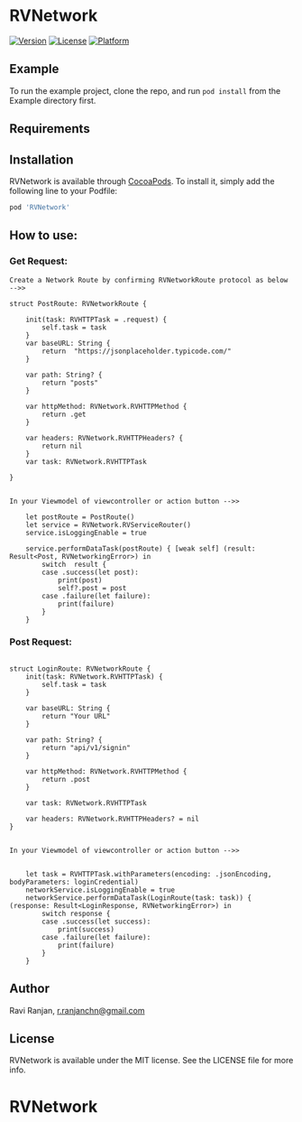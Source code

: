 # RVNetwork

[![Version](https://img.shields.io/cocoapods/v/RVNetwork.svg?style=flat)](https://cocoapods.org/pods/RVNetwork)
[![License](https://img.shields.io/cocoapods/l/RVNetwork.svg?style=flat)](https://cocoapods.org/pods/RVNetwork)
[![Platform](https://img.shields.io/cocoapods/p/RVNetwork.svg?style=flat)](https://cocoapods.org/pods/RVNetwork)

## Example

To run the example project, clone the repo, and run `pod install` from the Example directory first.

## Requirements

## Installation

RVNetwork is available through [CocoaPods](https://cocoapods.org). To install
it, simply add the following line to your Podfile:

```ruby
pod 'RVNetwork'
```

## How to use:
### Get Request:


```
Create a Network Route by confirming RVNetworkRoute protocol as below -->>

struct PostRoute: RVNetworkRoute {
    
    init(task: RVHTTPTask = .request) {
        self.task = task
    }
    var baseURL: String {
        return  "https://jsonplaceholder.typicode.com/"
    }
    
    var path: String? {
        return "posts"
    }
    
    var httpMethod: RVNetwork.RVHTTPMethod {
        return .get
    }
    
    var headers: RVNetwork.RVHTTPHeaders? {
        return nil
    }
    var task: RVNetwork.RVHTTPTask
    
}


In your Viewmodel of viewcontroller or action button -->>

    let postRoute = PostRoute()
    let service = RVNetwork.RVServiceRouter()
    service.isLoggingEnable = true
        
    service.performDataTask(postRoute) { [weak self] (result: Result<Post, RVNetworkingError>) in
        switch  result {
        case .success(let post):
            print(post)
            self?.post = post
        case .failure(let failure):
            print(failure)
        }
    }

```


### Post Request:

```

struct LoginRoute: RVNetworkRoute {
    init(task: RVNetwork.RVHTTPTask) {
        self.task = task
    }
    
    var baseURL: String {
        return "Your URL"
    }
    
    var path: String? {
        return "api/v1/signin"
    }
    
    var httpMethod: RVNetwork.RVHTTPMethod {
        return .post
    }
    
    var task: RVNetwork.RVHTTPTask
    
    var headers: RVNetwork.RVHTTPHeaders? = nil
}


In your Viewmodel of viewcontroller or action button -->>


    let task = RVHTTPTask.withParameters(encoding: .jsonEncoding, bodyParameters: loginCredential)
    networkService.isLoggingEnable = true
    networkService.performDataTask(LoginRoute(task: task)) { (response: Result<LoginResponse, RVNetworkingError>) in
        switch response {
        case .success(let success):
            print(success)
        case .failure(let failure):
            print(failure)
        }
    }

```

## Author

Ravi Ranjan, r.ranjanchn@gmail.com

## License

RVNetwork is available under the MIT license. See the LICENSE file for more info.
# RVNetwork
